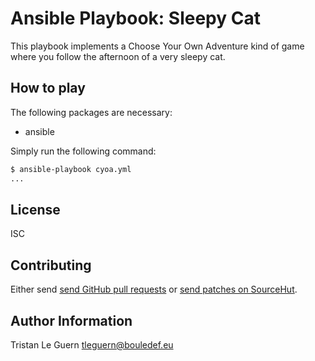 # Ansible Playbook: Sleepy Cat

This playbook implements a Choose Your Own Adventure kind of game where you follow the afternoon of a very sleepy cat.


## How to play

The following packages are necessary:

- ansible

Simply run the following command:

```sh
$ ansible-playbook cyoa.yml
...
```

## License

ISC

## Contributing

Either send [send GitHub pull requests](https://github.com/tleguern/ansible-playbook-cyoa-sleepy-cat) or [send patches on SourceHut](https://lists.sr.ht/~tleguern/misc).

## Author Information

Tristan Le Guern <tleguern@bouledef.eu>

